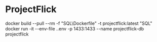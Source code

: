 # ProjectFlick
docker build --pull --rm -f "SQL\Dockerfile" -t projectflick:latest "SQL" 
docker run -it --env-file .\.env -p 1433:1433 --name projectflick-db projectflick